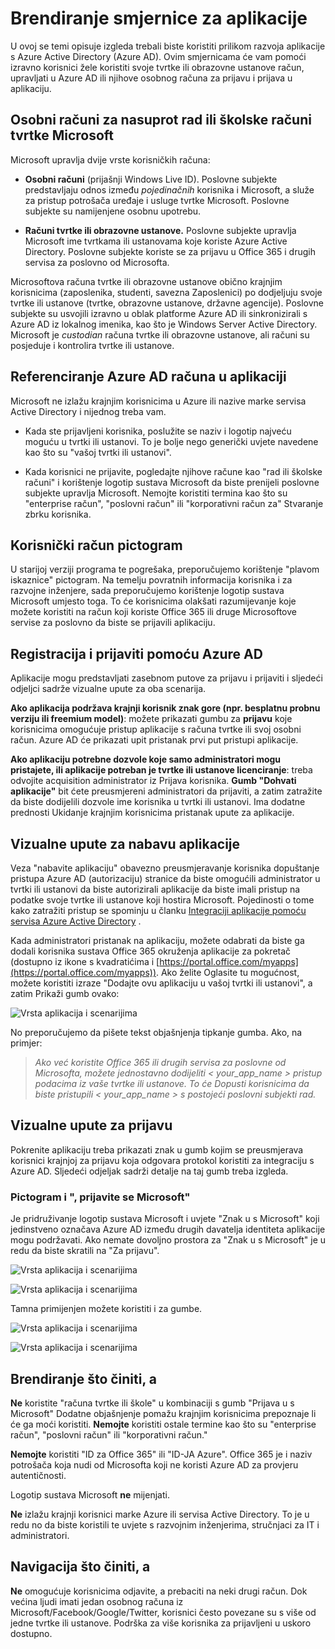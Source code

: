 <properties
   pageTitle="Brendiranje smjernice za aplikacije | Microsoft Azure"
   description="Vodič za potpun vezanima uz programiranje resursi za Azure Active Directory"
   services="active-directory"
   documentationCenter="dev-center-name"
   authors="msmbaldwin"
   manager="mbaldwin"
   editor=""/>

<tags
   ms.service="active-directory"
   ms.devlang="na"
   ms.topic="article"
   ms.tgt_pltfrm="na"
   ms.workload="identity"
   ms.date="06/23/2016"
   ms.author="mbaldwin"/>


# <a name="branding-guidelines-for-applications"></a>Brendiranje smjernice za aplikacije


U ovoj se temi opisuje izgleda trebali biste koristiti prilikom razvoja aplikacije s Azure Active Directory (Azure AD). Ovim smjernicama će vam pomoći izravno korisnici žele koristiti svoje tvrtke ili obrazovne ustanove račun, upravljati u Azure AD ili njihove osobnog računa za prijavu i prijava u aplikaciju.

## <a name="personal-accounts-vs-work-or-school-accounts-from-microsoft"></a>Osobni računi za nasuprot rad ili školske računi tvrtke Microsoft

Microsoft upravlja dvije vrste korisničkih računa:

- **Osobni računi** (prijašnji Windows Live ID). Poslovne subjekte predstavljaju odnos između *pojedinačnih* korisnika i Microsoft, a služe za pristup potrošača uređaje i usluge tvrtke Microsoft. Poslovne subjekte su namijenjene osobnu upotrebu.

- **Računi tvrtke ili obrazovne ustanove.** Poslovne subjekte upravlja Microsoft ime tvrtkama ili ustanovama koje koriste Azure Active Directory. Poslovne subjekte koriste se za prijavu u Office 365 i drugih servisa za poslovno od Microsofta.

Microsoftova računa tvrtke ili obrazovne ustanove obično krajnjim korisnicima (zaposlenika, studenti, savezna Zaposlenici) po dodjeljuju svoje tvrtke ili ustanove (tvrtke, obrazovne ustanove, državne agencije). Poslovne subjekte su usvojili izravno u oblak platforme Azure AD ili sinkronizirali s Azure AD iz lokalnog imenika, kao što je Windows Server Active Directory. Microsoft je *custodian* računa tvrtke ili obrazovne ustanove, ali računi su posjeduje i kontrolira tvrtke ili ustanove.

## <a name="referring-to-azure-ad-accounts-in-your-application"></a>Referenciranje Azure AD računa u aplikaciji

Microsoft ne izlažu krajnjim korisnicima u Azure ili nazive marke servisa Active Directory i nijednog treba vam.

- Kada ste prijavljeni korisnika, poslužite se naziv i logotip najveću moguću u tvrtki ili ustanovi. To je bolje nego generički uvjete navedene kao što su "vašoj tvrtki ili ustanovi".

- Kada korisnici ne prijavite, pogledajte njihove račune kao "rad ili školske računi" i korištenje logotip sustava Microsoft da biste prenijeli poslovne subjekte upravlja Microsoft. Nemojte koristiti termina kao što su "enterprise račun", "poslovni račun" ili "korporativni račun za" Stvaranje zbrku korisnika.

## <a name="user-account-pictogram"></a>Korisnički račun pictogram
U starijoj verziji programa te pogrešaka, preporučujemo korištenje "plavom iskaznice" pictogram. Na temelju povratnih informacija korisnika i za razvojne inženjere, sada preporučujemo korištenje logotip sustava Microsoft umjesto toga. To će korisnicima olakšati razumijevanje koje možete koristiti na račun koji koriste Office 365 ili druge Microsoftove servise za poslovno da biste se prijavili aplikaciju.

## <a name="signing-up-and-signing-in-with-azure-ad"></a>Registracija i prijaviti pomoću Azure AD

Aplikacije mogu predstavljati zasebnom putove za prijavu i prijaviti i sljedeći odjeljci sadrže vizualne upute za oba scenarija.

**Ako aplikacija podržava krajnji korisnik znak gore (npr. besplatnu probnu verziju ili freemium model)**: možete prikazati gumbu za **prijavu** koje korisnicima omogućuje pristup aplikacije s računa tvrtke ili svoj osobni račun. Azure AD će prikazati upit pristanak prvi put pristupi aplikacije.

**Ako aplikaciju potrebne dozvole koje samo administratori mogu pristajete, ili aplikacije potreban je tvrtke ili ustanove licenciranje**: treba odvojite acquisition administrator iz Prijava korisnika. **Gumb "Dohvati aplikacije"** bit ćete preusmjereni administratori da prijaviti, a zatim zatražite da biste dodijelili dozvole ime korisnika u tvrtki ili ustanovi. Ima dodatne prednosti Ukidanje krajnjim korisnicima pristanak upute za aplikacije.

## <a name="visual-guidance-for-app-acquisition"></a>Vizualne upute za nabavu aplikacije

Veza "nabavite aplikaciju" obavezno preusmjeravanje korisnika dopuštanje pristupa Azure AD (autorizaciju) stranice da biste omogućili administrator u tvrtki ili ustanovi da biste autorizirali aplikacije da biste imali pristup na podatke svoje tvrtke ili ustanove koji hostira Microsoft. Pojedinosti o tome kako zatražiti pristup se spominju u članku [Integraciji aplikacije pomoću servisa Azure Active Directory](active-directory-integrating-applications.md) .

Kada administratori pristanak na aplikaciju, možete odabrati da biste ga dodali korisnika sustava Office 365 okruženja aplikacije za pokretač (dostupno iz ikone s kvadratićima i [https://portal.office.com/myapps](https://portal.office.com/myapps)). Ako želite Oglasite tu mogućnost, možete koristiti izraze "Dodajte ovu aplikaciju u vašoj tvrtki ili ustanovi", a zatim Prikaži gumb ovako:

![Vrsta aplikacija i scenarijima](./media/active-directory-branding-guidelines/add-to-my-org.png)

No preporučujemo da pišete tekst objašnjenja tipkanje gumba. Ako, na primjer:
> *Ako već koristite Office 365 ili drugih servisa za poslovne od Microsofta, možete jednostavno dodijeliti < your_app_name > pristup podacima iz vaše tvrtke ili ustanove. To će Dopusti korisnicima da biste pristupili < your_app_name > s postojeći poslovni subjekti rad.*


## <a name="visual-guidance-for-sign-in"></a>Vizualne upute za prijavu
Pokrenite aplikaciju treba prikazati znak u gumb kojim se preusmjerava korisnici krajnjoj za prijavu koja odgovara protokol koristiti za integraciju s Azure AD. Sljedeći odjeljak sadrži detalje na taj gumb treba izgleda.

### <a name="pictogram-and-sign-in-with-microsoft"></a>Pictogram i ", prijavite se Microsoft"
Je pridruživanje logotip sustava Microsoft i uvjete "Znak u s Microsoft" koji jedinstveno označava Azure AD između drugih davatelja identiteta aplikacije mogu podržavati. Ako nemate dovoljno prostora za "Znak u s Microsoft" je u redu da biste skratili na "Za prijavu".

![Vrsta aplikacija i scenarijima](./media/active-directory-branding-guidelines/sign-in-with-microsoft-light.png)

![Vrsta aplikacija i scenarijima](./media/active-directory-branding-guidelines/sign-in-light.png)

Tamna primijenjen možete koristiti i za gumbe.

![Vrsta aplikacija i scenarijima](./media/active-directory-branding-guidelines/sign-in-with-microsoft-dark.png)

![Vrsta aplikacija i scenarijima](./media/active-directory-branding-guidelines/sign-in-dark.png)

## <a name="branding-dos-and-donts"></a>Brendiranje što činiti, a

**Ne** koristite "računa tvrtke ili škole" u kombinaciji s gumb "Prijava u s Microsoft" Dodatne objašnjenje pomažu krajnjim korisnicima prepoznaje li će ga moći koristiti. **Nemojte** koristiti ostale termine kao što su "enterprise račun", "poslovni račun" ili "korporativni račun."

**Nemojte** koristiti "ID za Office 365" ili "ID-JA Azure". Office 365 je i naziv potrošača koja nudi od Microsofta koji ne koristi Azure AD za provjeru autentičnosti.

Logotip sustava Microsoft **ne** mijenjati.

**Ne** izlažu krajnji korisnici marke Azure ili servisa Active Directory. To je u redu no da biste koristili te uvjete s razvojnim inženjerima, stručnjaci za IT i administratori.

## <a name="navigation-dos-and-donts"></a>Navigacija što činiti, a

**Ne** omogućuje korisnicima odjavite, a prebaciti na neki drugi račun. Dok većina ljudi imati jedan osobnog računa iz Microsoft/Facebook/Google/Twitter, korisnici često povezane su s više od jedne tvrtke ili ustanove. Podrška za više korisnika za prijavljeni u uskoro dostupno.
